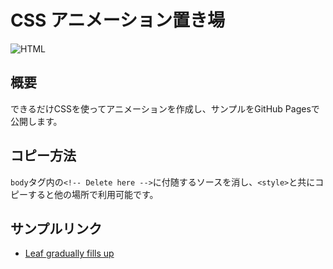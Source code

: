 # CSS アニメーション置き場

![HTML](https://img.shields.io/badge/-HTML-FFFFFF.svg?logo=html5&style=popout)

## 概要

できるだけCSSを使ってアニメーションを作成し、サンプルをGitHub Pagesで公開します。

## コピー方法

`body`タグ内の`<!-- Delete here -->`に付随するソースを消し、`<style>`と共にコピーすると他の場所で利用可能です。

## サンプルリンク

- [Leaf gradually fills up](https://isirmt.github.io/TemplateCSSAnimation/up_leaf/)
